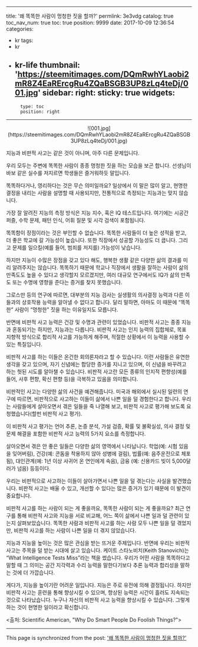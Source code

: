 
---
title: '왜 똑똑한 사람이 멍청한 짓을 할까?'
permlink: 3e3vdg
catalog: true
toc_nav_num: true
toc: true
position: 9999
date: 2017-10-09 12:36:54
categories:
- kr
tags:
- kr
- kr-life
thumbnail: 'https://steemitimages.com/DQmRwhYLaobi2mR8Z4EaRErcgRu4ZQaBSGB3UP8zLq4teDj/001.jpg'
sidebar:
    right:
        sticky: true
widgets:
    -
        type: toc
        position: right
---


<center>
![001.jpg](https://steemitimages.com/DQmRwhYLaobi2mR8Z4EaRErcgRu4ZQaBSGB3UP8zLq4teDj/001.jpg)
</center>

지능과 비판적 사고는 같은 것이 아니며, 아주 다른 문제입니다. 
  
우리 모두는 주변에 똑똑한 사람이 종종 멍청한 짓을 하는 모습을 보곤 합니다.  선생님이 바보 같은 실수를 저지르면 학생들은 즐거워하듯 말입니다. 
  
똑똑하다거나, 영리하다는 것은 무슨 의미일까요?  일상에서 이 말은 많이 알고, 현명한 결정을 내리는 사람을 설명할 때 사용되지만, 전통적으로 측정되는 지능과는 맞지 않습니다.
  
가장 잘 알려진 지능의 측정 방식은 지능 지수, 혹은 IQ 테스트입니다.  여기에는 시공간 퍼즐, 수학 문제, 패턴 인식, 어휘 질문 및 시각 검색이 포함됩니다.
  
똑똑함이 장점이라는 것은 부인할 수 없습니다.  똑똑한 사람들이 더 높은 성적을 받고, 더 좋은 학교에 갈 가능성이 높습니다.  또한 직장에서 성공할 가능성도 더 큽니다. 그리고 문제를 일으킬(예를 들어, 범죄를 저지를) 가능성이 낮습니다. 
  
하지만 지능이 수많은 장점을 갖고 있다 해도, 행복한 생활 같은 다양한 삶의 결과를 미리 알려주지는 않습니다.  똑똑하기 때문에 학교나 직장에서 생활을 잘하는 사람이 삶의 만족도도 높을 수 있다고 생각할지 모르겠지만, 여러 대규모 연구에서도 IQ가 삶의 만족도 또는 수명에 영향을 준다는 증거를 찾지 못했습니다. 
  
그로스만 등의 연구에 따르면, 대부분의 지능 검사는 실생활의 의사결정 능력과 다른 이들과의 상호작용 능력을 알아낼 수 없다고 합니다.  달리 말하면, 아마도 이 때문에 “똑똑한” 사람이 “멍청한” 짓을 하는 이유일지도 모릅니다. 
  
반면에 비판적 사고 능력은 건강 및 수명과 관련이 있었습니다.  비판적 사고는 종종 지능과 혼동되기는 하지만, 지능과는 다릅니다.  비판적 사고는 인지 능력의 집합체로, 목표 지향적 방식으로 합리적 사고를 가능하게 해주며, 적절한 상황에서 이 능력을 사용할 수 있는 특질입니다. 
  
비판적 사고를 하는 이들은 온건한 회의론자라고 할 수 있습니다.  이런 사람들은 유연한 생각을 갖고 있으며, 자기 신념에는 합당한 증거를 지니고 있으며, 이 신념을 바꾸려고 하는 헛된 시도를 알아챌 수 있습니다.  비판적 사고란 모든 종류의 인지적 편향성(예를 들어, 사후 편향, 확신 편향 등)을 극복하고 있음을 의미합니다.
  
비판적인 사고는 다양한 삶의 사건을 예견해줍니다.  미국과 해외에서 실시된 일련의 연구에 따르면, 비판적으로 사고하는 이들이 삶에서 나쁜 일을 덜 경험한다고 합니다.  우리는 사람들에게 살아오면서 겪은 일들을 죽 나열해 보고, 비판적 사고로 평가해 보도록 요청했습니다(할펀 비판적 사고 평가).
  
이 비판적 사고 평가는 언어 추론, 논증 분석, 가설 검증, 확률 및 불확실성, 의사 결정 및 문제 해결을 포함한 비판적 사고 능력의 5가지 요소를 측정합니다.
  
살아오면서 겪은 안 좋은 일들은 다양한 삶의 영역에서 나타납니다.  학업(예: 시험 있음을 잊어버림), 건강(예: 콘돔을 착용하지 않아 성병에 걸림), 법률(예: 음주운전으로 체포됨), 대인관계(예: 1년 이상 사귀어 온 연인에게 속음), 금융 (예: 신용카드 빚이 5,000달러가 넘음) 등등이다. 
  
우리는 비판적으로 사고하는 이들이 살아가면서 나쁜 일을 덜 겪는다는 사실을 발견했습니다.   비판적 사고는 배울 수 있고, 개선할 수 있다는 많은 증거가 있기 때문에 이 발견이 중요합니다. 
  
비판적 사고를 하는 사람이 되는 게 좋을까요, 똑똑한 사람이 되는 게 좋을까요?  최근 연구를 통해 비판적 사고와 지능을 서로 비교해, 어느 쪽이 삶에서 나쁜 일과 덜 관련이 있는지 살펴보았습니다.  똑똑한 사람과 비판적 사고를 하는 사람 모두 나쁜 일을 덜 겪었지만, 비판적 사고를 하는 사람이 나쁜 일을 더 겪지 않았습니다. 
  
지능과 지능을 높이는 것은 많은 관심을 받는 뜨거운 주제입니다.  반면에 우리는 비판적 사고는 주목을 덜 받는 시대에 살고 있습니다.  케이트 스타노비치(Keith Stanovich)는 “What Intelligence Tests Miss”라는 책을 썼습니다.   우리가 어떤 사람을 똑똑하다고 말할 때 그 의미는 공간 지각력과 수리 능력을 말한다기보다 추론 능력과 합리성을 말하는 것에 더 가깝습니다.
  
게다가, 지능을 높이기란 어려운 일입니다.  지능은 주로 유전에 의해 결정됩니다.  하지만 비판적 사고는 훈련을 통해 향상시킬 수 있으며, 향상된 능력은 시간이 흘러도 지속되는 것으로 나타났습니다.  누구나 자신의 비판적 사고 능력을 향상시킬 수 있습니다.  그렇게 하는 것이 현명한 일이라고 확신합니다.
  
<출처: Scientific American, "Why Do Smart People Do Foolish Things?">

- - -

This page is synchronized from the post: ['왜 똑똑한 사람이 멍청한 짓을 할까?'](https://steemit.com/@pius.pius/3e3vdg)

